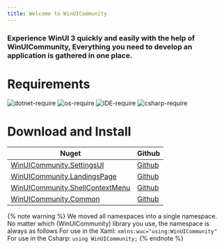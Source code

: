 ```yaml
---
title: Welcome to WinUICommunity
---
```


### Experience WinUI 3 quickly and easily with the help of WinUICommunity, Everything you need to develop an application is gathered in one place.

# Requirements

![dotnet-require](https://img.shields.io/badge/.net-%3E=6.0-brightgreen) ![os-require](https://img.shields.io/badge/OS-%3E%3D%20Windows%2010%20Build%201809-orange) ![IDE-require](https://img.shields.io/badge/IDE-vs2022-red) ![csharp-require](https://img.shields.io/badge/CSharp-Latest-yellow)

# Download and Install

|Nuget|Github|
|-|-|
|[WinUICommunity.SettingsUI](https://www.nuget.org/packages/WinUICommunity.SettingsUI)|[Github](https://github.com/WinUICommunity/SettingsUI)|
|[WinUICommunity.LandingsPage](https://www.nuget.org/packages/WinUICommunity.LandingsPage)|[Github](https://github.com/WinUICommunity/LandingsPage)|
|[WinUICommunity.ShellContextMenu](https://www.nuget.org/packages/WinUICommunity.ShellContextMenu)|[Github](https://github.com/WinUICommunity/ShellContextMenu)|
|[WinUICommunity.Common](https://www.nuget.org/packages/WinUICommunity.Common)|[Github](https://github.com/WinUICommunity/Common)|


{% note warning %}
We moved all namespaces into a single namespace. No matter which (WinUICommunity) library you use, the namespace is always as follows
For use in the Xaml:
`xmlns:wuc="using:WinUICommunity"`
For use in the Csharp:
`using WinUICommunity;`
{% endnote %}